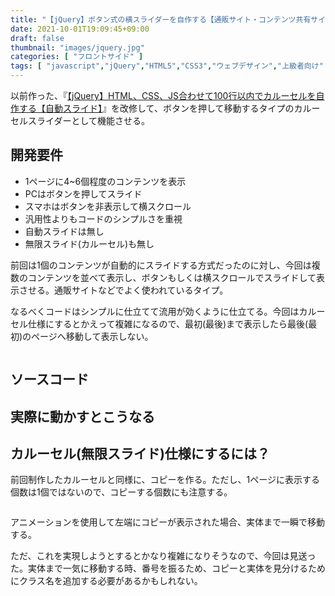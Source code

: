 ```yaml
---
title: "【jQuery】ボタン式の横スライダーを自作する【通販サイト・コンテンツ共有サイトなどに】"
date: 2021-10-01T19:09:45+09:00
draft: false
thumbnail: "images/jquery.jpg"
categories: [ "フロントサイド" ]
tags: [ "javascript","jQuery","HTML5","CSS3","ウェブデザイン","上級者向け" ]
---
```


以前作った、『[【jQuery】HTML、CSS、JS合わせて100行以内でカルーセルを自作する【自動スライド】](/post/javascript-carousel-origin/)』を改修して、ボタンを押して移動するタイプのカルーセルスライダーとして機能させる。

## 開発要件

- 1ページに4~6個程度のコンテンツを表示
- PCはボタンを押してスライド
- スマホはボタンを非表示して横スクロール
- 汎用性よりもコードのシンプルさを重視
- 自動スライドは無し
- 無限スライド(カルーセル)も無し

前回は1個のコンテンツが自動的にスライドする方式だったのに対し、今回は複数のコンテンツを並べて表示し、ボタンもしくは横スクロールでスライドして表示させる。通販サイトなどでよく使われているタイプ。

なるべくコードはシンプルに仕立てて流用が効くように仕立てる。今回はカルーセル仕様にするとかえって複雑になるので、最初(最後)まで表示したら最後(最初)のページへ移動して表示しない。

<div class="img-center"><img src="/images/Screenshot from 2021-09-15 14-43-51.png" alt=""></div>

## ソースコード









## 実際に動かすとこうなる








## カルーセル(無限スライド)仕様にするには？

前回制作したカルーセルと同様に、コピーを作る。ただし、1ページに表示する個数は1個ではないので、コピーする個数にも注意する。

<div class="img-center"><img src="/images/Screenshot from 2021-09-16 08-46-18.png" alt=""></div>

アニメーションを使用して左端にコピーが表示された場合、実体まで一瞬で移動する。

ただ、これを実現しようとするとかなり複雑になりそうなので、今回は見送った。実体まで一気に移動する時、番号を振るため、コピーと実体を見分けるためにクラス名を追加する必要があるかもしれない。




